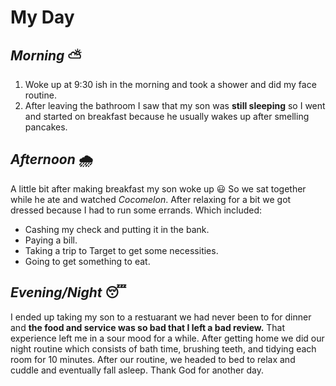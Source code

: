 # My Day 
## *Morning* :partly_sunny:
1. Woke up at 9:30 ish in the morning and took a shower and did my face routine.
2. After leaving the bathroom I saw that my son was **still sleeping** so I went and started on breakfast
because he usually wakes up after smelling pancakes.
## *Afternoon* :cloud_with_rain:
A little bit after making breakfast my son woke up :smiley: So we sat together while he ate and watched *Cocomelon*.
After relaxing for a bit we got dressed because I had to run some errands.
Which included:
- Cashing my check and putting it in the bank.
- Paying a bill.
- Taking a trip to Target to get some necessities. 
- Going to get something to eat.
## *Evening/Night* :sleeping:
I ended up taking my son to a restuarant we had never been to for dinner and **the food and service was so bad that I left a bad review.**
That experience left me in a sour mood for a while. After getting home we did our night routine which consists of bath time, brushing teeth, 
and tidying each room for 10 minutes. 
After our routine, we headed to bed to relax and cuddle and eventually fall asleep. Thank God for another day. 
